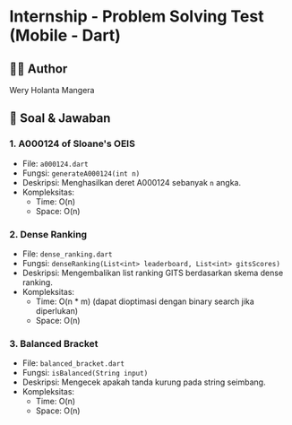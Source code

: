 # Internship - Problem Solving Test (Mobile - Dart)

## 👨‍💻 Author
Wery Holanta Mangera

## 📝 Soal & Jawaban

### 1. A000124 of Sloane's OEIS
- File: `a000124.dart`
- Fungsi: `generateA000124(int n)`
- Deskripsi: Menghasilkan deret A000124 sebanyak `n` angka.
- Kompleksitas:
  - Time: O(n)
  - Space: O(n)

### 2. Dense Ranking
- File: `dense_ranking.dart`
- Fungsi: `denseRanking(List<int> leaderboard, List<int> gitsScores)`
- Deskripsi: Mengembalikan list ranking GITS berdasarkan skema dense ranking.
- Kompleksitas:
  - Time: O(n * m) (dapat dioptimasi dengan binary search jika diperlukan)
  - Space: O(n)

### 3. Balanced Bracket
- File: `balanced_bracket.dart`
- Fungsi: `isBalanced(String input)`
- Deskripsi: Mengecek apakah tanda kurung pada string seimbang.
- Kompleksitas:
  - Time: O(n)
  - Space: O(n)
